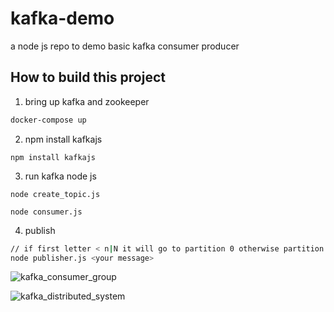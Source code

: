 # kafka-demo
a node js repo to demo basic kafka consumer producer

## How to build this project

1. bring up kafka and zookeeper
```bash
docker-compose up
```


2. npm install kafkajs
```
npm install kafkajs
```

3. run kafka node js
```
node create_topic.js

node consumer.js
```


4. publish
```bash
// if first letter < n|N it will go to partition 0 otherwise partition 1
node publisher.js <your message> 
```

![kafka_consumer_group](https://user-images.githubusercontent.com/11352799/141712673-dae9a996-2e32-4806-a3b0-434d7ed4cd93.JPG)

![kafka_distributed_system](https://user-images.githubusercontent.com/11352799/141712681-6ce9fb2c-fdc0-422f-b0b6-e35cdea89bd6.JPG)
